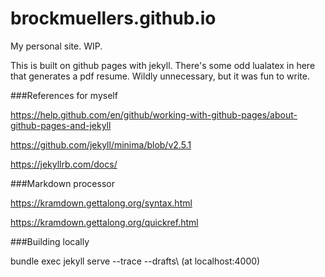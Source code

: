 # brockmuellers.github.io
My personal site. WIP.

This is built on github pages with jekyll. There's some odd lualatex in here that generates a pdf resume. Wildly unnecessary, but it was fun to write.

###References for myself

https://help.github.com/en/github/working-with-github-pages/about-github-pages-and-jekyll

https://github.com/jekyll/minima/blob/v2.5.1

https://jekyllrb.com/docs/

###Markdown processor

https://kramdown.gettalong.org/syntax.html

https://kramdown.gettalong.org/quickref.html

###Building locally

bundle exec jekyll serve --trace --drafts\\
(at localhost:4000)
